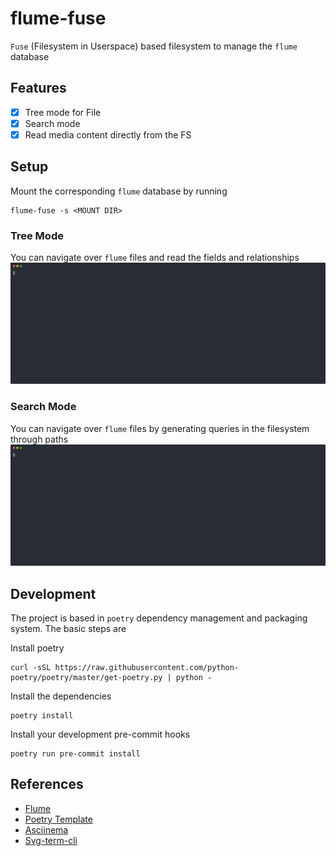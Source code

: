 # flume-fuse
`Fuse` (Filesystem in Userspace) based filesystem to manage the `flume` database

## Features
* [x] Tree mode for File
* [x] Search mode
* [x] Read media content directly from the FS

## Setup

Mount the corresponding `flume` database by running
```
flume-fuse -s <MOUNT DIR>
```

### Tree Mode
You can navigate over `flume` files and read the fields and relationships
![Tree mode example](rsc/tree-mode.svg)

### Search Mode
You can navigate over `flume` files by generating queries in the filesystem through paths
![Tree mode example](rsc/search-mode.svg)


## Development
The project is based in `poetry` dependency management and packaging system. The basic steps are

Install poetry
```
curl -sSL https://raw.githubusercontent.com/python-poetry/poetry/master/get-poetry.py | python -
```

Install the dependencies
```
poetry install
```

Install your development pre-commit hooks
```
poetry run pre-commit install
```

## References
* [Flume](https://github.com/turran/flume)
* [Poetry Template](https://github.com/yunojuno/poetry-template)
* [Asciinema](https://asciinema.org/)
* [Svg-term-cli](https://github.com/marionebl/svg-term-cli)
